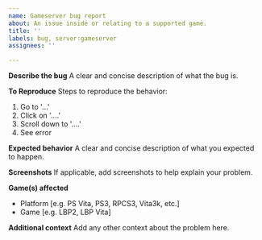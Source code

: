 ```yaml
---
name: Gameserver bug report
about: An issue inside or relating to a supported game.
title: ''
labels: bug, server:gameserver
assignees: ''

---
```


**Describe the bug**
A clear and concise description of what the bug is.

**To Reproduce**
Steps to reproduce the behavior:
1. Go to '...'
2. Click on '....'
3. Scroll down to '....'
4. See error

**Expected behavior**
A clear and concise description of what you expected to happen.

**Screenshots**
If applicable, add screenshots to help explain your problem.

**Game(s) affected**
 - Platform [e.g. PS Vita, PS3, RPCS3, Vita3k, etc.]
 - Game [e.g. LBP2, LBP Vita]

**Additional context**
Add any other context about the problem here.
